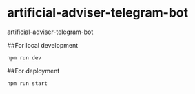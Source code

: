 # artificial-adviser-telegram-bot
artificial-adviser-telegram-bot


##For local development 

```
npm run dev
```

##For deployment 

```
npm run start
```
